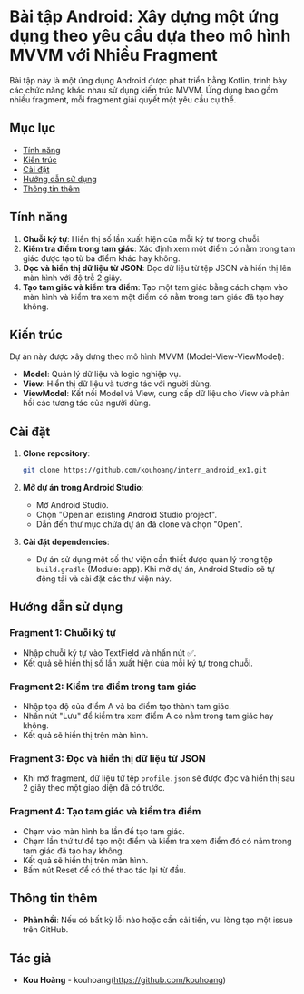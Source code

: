 # Bài tập Android: Xây dựng một ứng dụng theo yêu cầu dựa theo mô hình MVVM với Nhiều Fragment

Bài tập này là một ứng dụng Android được phát triển bằng Kotlin, trình bày các chức năng khác nhau sử dụng kiến trúc MVVM. Ứng dụng bao gồm nhiều fragment, mỗi fragment giải quyết một yêu cầu cụ thể.

## Mục lục
- [Tính năng](#tính-năng)
- [Kiến trúc](#kiến-trúc)
- [Cài đặt](#cài-đặt)
- [Hướng dẫn sử dụng](#hướng-dẫn-sử-dụng)
- [Thông tin thêm](#thông-tin-thêm)

## Tính năng
1. **Chuỗi ký tự**: Hiển thị số lần xuất hiện của mỗi ký tự trong chuỗi.
2. **Kiểm tra điểm trong tam giác**: Xác định xem một điểm có nằm trong tam giác được tạo từ ba điểm khác hay không.
3. **Đọc và hiển thị dữ liệu từ JSON**: Đọc dữ liệu từ tệp JSON và hiển thị lên màn hình với độ trễ 2 giây.
4. **Tạo tam giác và kiểm tra điểm**: Tạo một tam giác bằng cách chạm vào màn hình và kiểm tra xem một điểm có nằm trong tam giác đã tạo hay không.

## Kiến trúc
Dự án này được xây dựng theo mô hình MVVM (Model-View-ViewModel):
- **Model**: Quản lý dữ liệu và logic nghiệp vụ.
- **View**: Hiển thị dữ liệu và tương tác với người dùng.
- **ViewModel**: Kết nối Model và View, cung cấp dữ liệu cho View và phản hồi các tương tác của người dùng.

## Cài đặt
1. **Clone repository**:
    ```bash
    git clone https://github.com/kouhoang/intern_android_ex1.git
    ```
2. **Mở dự án trong Android Studio**:
    - Mở Android Studio.
    - Chọn "Open an existing Android Studio project".
    - Dẫn đến thư mục chứa dự án đã clone và chọn "Open".

3. **Cài đặt dependencies**:
    - Dự án sử dụng một số thư viện cần thiết được quản lý trong tệp `build.gradle` (Module: app). Khi mở dự án, Android Studio sẽ tự động tải và cài đặt các thư viện này.

## Hướng dẫn sử dụng
### Fragment 1: Chuỗi ký tự
- Nhập chuỗi ký tự vào TextField và nhấn nút ✅.
- Kết quả sẽ hiển thị số lần xuất hiện của mỗi ký tự trong chuỗi.

### Fragment 2: Kiểm tra điểm trong tam giác
- Nhập tọa độ của điểm A và ba điểm tạo thành tam giác.
- Nhấn nút "Lưu" để kiểm tra xem điểm A có nằm trong tam giác hay không.
- Kết quả sẽ hiển thị trên màn hình.

### Fragment 3: Đọc và hiển thị dữ liệu từ JSON
- Khi mở fragment, dữ liệu từ tệp `profile.json` sẽ được đọc và hiển thị sau 2 giây theo một giao diện đã có trước.

### Fragment 4: Tạo tam giác và kiểm tra điểm
- Chạm vào màn hình ba lần để tạo tam giác.
- Chạm lần thứ tư để tạo một điểm và kiểm tra xem điểm đó có nằm trong tam giác đã tạo hay không.
- Kết quả sẽ hiển thị trên màn hình.
- Bấm nút Reset để có thể thao tác lại từ đầu.

## Thông tin thêm
- **Phản hồi**: Nếu có bất kỳ lỗi nào hoặc cần cải tiến, vui lòng tạo một issue trên GitHub.

## Tác giả
- **Kou Hoàng** - kouhoang(https://github.com/kouhoang)
